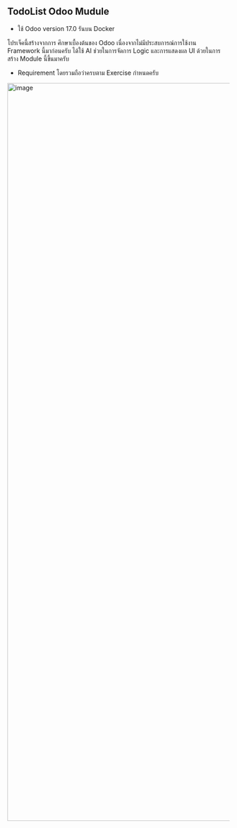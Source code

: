 ## TodoList Odoo Mudule

- ใช้ Odoo version 17.0 รันบน Docker


โปรเจ็คนี้สร้างจากการ ศึกษาเบื้องต้นของ Odoo เนื่องจากไม่มีประสบการณ์การใช้งาน Framework นี้มาก่อนครับ ได้ใช้ AI ช่วยในการจัดการ Logic และการแสดงผล UI ด้วยในการสร้าง Module นี้ขึ้นมาครับ
- Requirement โดยรวมถือว่าครบตาม Exercise กำหนดครับ



<img width="1674" alt="image" src="https://github.com/user-attachments/assets/9f219c6f-be55-4f1f-848a-17d5977eac88" />


